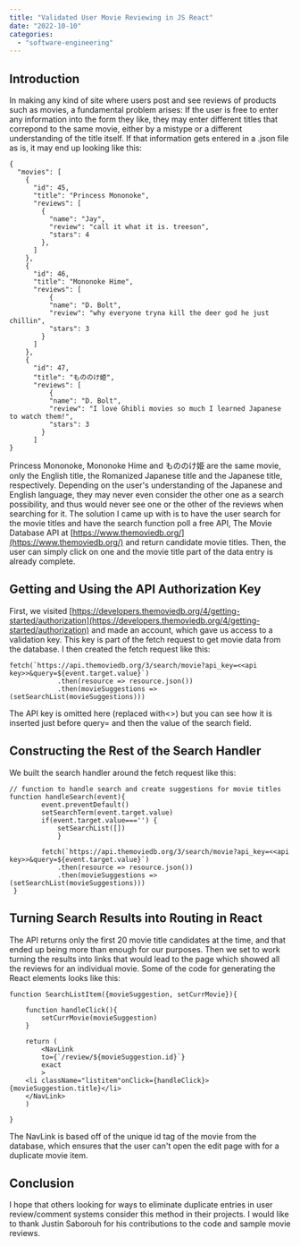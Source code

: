 ```yaml
---
title: "Validated User Movie Reviewing in JS React"
date: "2022-10-10"
categories: 
  - "software-engineering"
---
```


## Introduction

In making any kind of site where users post and see reviews of products such as movies, a fundamental problem arises: If the user is free to enter any information into the form they like, they may enter different titles that correpond to the same movie, either by a mistype or a different understanding of the title itself. If that information gets entered in a .json file as is, it may end up looking like this:

```
{
  "movies": [
    {
      "id": 45,
      "title": "Princess Mononoke",
      "reviews": [
        {
          "name": "Jay",
          "review": "call it what it is. treeson",
          "stars": 4
        },
      ]  
    },
    {
      "id": 46,
      "title": "Mononoke Hime",
      "reviews": [
          {
          "name": "D. Bolt",
          "review": "why everyone tryna kill the deer god he just                           chillin",
          "stars": 3
        }
      ]
    },
    {
      "id": 47,
      "title": "もののけ姫",
      "reviews": [
          {
          "name": "D. Bolt",
          "review": "I love Ghibli movies so much I learned Japanese to watch them!",
          "stars": 3
        }
      ]
}      
```

Princess Mononoke, Mononoke Hime and もののけ姫 are the same movie, only the English title, the Romanized Japanese title and the Japanese title, respectively. Depending on the user's understanding of the Japanese and English language, they may never even consider the other one as a search possibility, and thus would never see one or the other of the reviews when searching for it. The solution I came up with is to have the user search for the movie titles and have the search function poll a free API, The Movie Database API at [https://www.themoviedb.org/](https://www.themoviedb.org/) and return candidate movie titles. Then, the user can simply click on one and the movie title part of the data entry is already complete.

## Getting and Using the API Authorization Key

First, we visited [https://developers.themoviedb.org/4/getting-started/authorization](https://developers.themoviedb.org/4/getting-started/authorization) and made an account, which gave us access to a validation key. This key is part of the fetch request to get movie data from the database. I then created the fetch request like this:

```
fetch(`https://api.themoviedb.org/3/search/movie?api_key=<<api key>>&query=${event.target.value}`)
            .then(resource => resource.json())
            .then(movieSuggestions => (setSearchList(movieSuggestions)))
```

The API key is omitted here (replaced with<<api key>>) but you can see how it is inserted just before query= and then the value of the search field.

## Constructing the Rest of the Search Handler

We built the search handler around the fetch request like this:

```
// function to handle search and create suggestions for movie titles
function handleSearch(event){
        event.preventDefault()
        setSearchTerm(event.target.value)
        if(event.target.value==='') {
            setSearchList([])
            }
        
        fetch(`https://api.themoviedb.org/3/search/movie?api_key=<<api key>>&query=${event.target.value}`)
            .then(resource => resource.json())
            .then(movieSuggestions => (setSearchList(movieSuggestions)))
 }
```

## Turning Search Results into Routing in React

The API returns only the first 20 movie title candidates at the time, and that ended up being more than enough for our purposes. Then we set to work turning the results into links that would lead to the page which showed all the reviews for an individual movie. Some of the code for generating the React elements looks like this:

```
function SearchListItem({movieSuggestion, setCurrMovie}){

    function handleClick(){
        setCurrMovie(movieSuggestion)
    }

    return (
        <NavLink
        to={`/review/${movieSuggestion.id}`}
        exact
        >
    <li className="listitem"onClick={handleClick}>{movieSuggestion.title}</li>
    </NavLink>
    )
    
}
```

The NavLink is based off of the unique id tag of the movie from the database, which ensures that the user can't open the edit page with for a duplicate movie item.

## Conclusion

I hope that others looking for ways to eliminate duplicate entries in user review/comment systems consider this method in their projects. I would like to thank Justin Saborouh for his contributions to the code and sample movie reviews.
